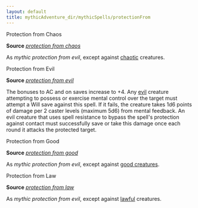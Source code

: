 ```yaml
---
layout: default
title: mythicAdventure_dir/mythicSpells/protectionFrom
---
```

Protection from Chaos

**Source** [_protection from chaos_](spell_dir/protectionFromChaos#_protection-from-chaos)

As _mythic protection from evil_, except against [chaotic](monsters/creatureTypes#_chaotic-subtype) creatures.

Protection from Evil

**Source** [_protection from evil_](spell_dir/protectionFromEvil#_protection-from-evil)

The bonuses to AC and on saves increase to +4. Any [evil](monsters/creatureTypes#_evil-subtype) creature attempting to possess or exercise mental control over the target must attempt a Will save against this spell. If it fails, the creature takes 1d6 points of damage per 2 caster levels (maximum 5d6) from mental feedback. An evil creature that uses spell resistance to bypass the spell's protection against contact must successfully save or take this damage once each round it attacks the protected target.

Protection from Good

**Source** [_protection from good_](spell_dir/protectionFromGood#_protection-from-good)

As _mythic protection from evil_, except against [good creatures](monsters/creatureTypes#_good-subtype).

Protection from Law

**Source** [_protection from law_](spell_dir/protectionFromLaw#_protection-from-law)

As _mythic protection from evil_, except against [lawful](monsters/creatureTypes#_lawful-subtype) creatures.

